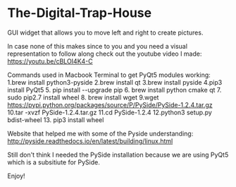 # The-Digital-Trap-House
GUI widget that allows you to move left and right to create pictures.

In case none of this makes since to you and you need a visual representation to follow along check out the youtube video I made:
https://youtu.be/cBLOI4K4-C

Commands used in Macbook Terminal to get PyQt5 modules working:
1.brew install python3-pyside
2.brew install qt
3.brew install pyside
4.pip3 install PyQt5
5. pip install --upgrade pip
6. brew install python cmake qt
7. sudo pip2.7 install wheel
8. brew install wget
9.wget https://pypi.python.org/packages/source/P/PySide/PySide-1.2.4.tar.gz
10.tar -xvzf PySide-1.2.4.tar.gz
11.cd PySide-1.2.4
12.python3 setup.py bdist-wheel
13. pip3 install wheel

Website that helped me with some of the Pyside understanding: 
http://pyside.readthedocs.io/en/latest/building/linux.html

Still don't think I needed the PySide installation because we are using PyQt5 which is a subsitiute for PySide.

Enjoy!
